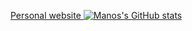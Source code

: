 [Personal website ](https://nosma.github.io/website/)
[![Manos's GitHub stats](https://github-readme-stats.vercel.app/api?username=fragmanos)](https://github.com/anuraghazra/github-readme-stats)